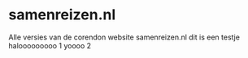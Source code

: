 # samenreizen.nl
Alle versies van de corendon website samenreizen.nl
dit is een testje
halooooooooo 1
yoooo 2
